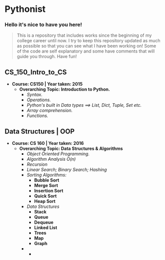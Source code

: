 # Pythonist

### Hello it's nice to have you here!
> This is a repository that includes works since the beginning of my college career until now.
> I try to keep this repository updated as much as possible so that you can see what I have been working on!
> Some of the code are self explanatory and some have comments that will guide you through. Have fun!

## CS_150_Intro_to_CS

* **Course: CS150 \| Year taken: 2015**
    * **Overarching Topic: Introduction to Python.**
      * *Syntax.*
      * *Operations.*
      * *Python's built in Data types ==> List, Dict, Tuple, Set etc.*
      * *Array comprehension.*
      * *Functions.*

## Data Structures \| OOP
* **Course: CS 160 \| Year taken: 2016**
  * **Overarching Topic: Data Structures & Algorithms**
    * *Object Oriented Programming.*
    * *Algorithm Analysis O(n)*
    * *Recursion*
    * *Linear Search; Binary Search; Hashing*
    * *Sorting Algorithms:*
      * **Bubble Sort**
      * **Merge Sort**
      * **Insertion Sort**
      * **Quick Sort**
      * **Heap Sort**
    * *Data Structures*
      * **Stack**
      * **Queue**
      * **Dequeue**
      * **Linked List**
      * **Trees**
      * **Map**
      * **Graph**
    * *
